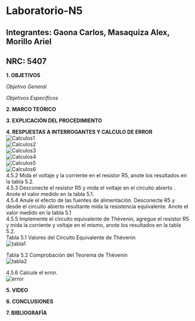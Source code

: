 # Laboratorio-N5
## Integrantes: Gaona Carlos, Masaquiza Alex, Morillo Ariel
## NRC: 5407

**1. OBJETIVOS**

_Objetivo General_


_Objetivos Específicos_


**2. MARCO TEÓRICO**


**3. EXPLICACIÓN DEL PROCEDIMIENTO**


**4. RESPUESTAS A INTERROGANTES Y CALCULO DE ERROR**       
![Calculos1]( https://github.com/AlexMP98/Tarea/blob/main/Calculos1.png)        
![Calculos2]( https://github.com/AlexMP98/Tarea/blob/main/Calculos2.png)      
![Calculos3]( https://github.com/AlexMP98/Tarea/blob/main/Calculos3.png)        
![Calculos4]( https://github.com/AlexMP98/Tarea/blob/main/Calculos4.png)         
![Calculos5]( https://github.com/AlexMP98/Tarea/blob/main/Calculos5.png)        
![Calculos6]( https://github.com/AlexMP98/Tarea/blob/main/Calculos6.png)        
4.5.2 Mida el voltaje  y la corriente en el resistor R5, anote los resultados en la tabla  5.2.              
4.5.3 Desconecte el resistor R5 y mida el voltaje  en el circuito abierto . Anote el valor medido en la tabla 5.1.            
4.5.4 Anule el efecto de las fuentes de alimentación. Desconecte R5 y desde el circuito abierto resultante mida la resistencia equivalente. Anote el valor medido en la tabla 5.1      
4.5.5 Implemente el circuito equivalente de Thévenin, agregue el resistor R5 y mida la corriente y voltaje en el mismo, anote los resultados en la tabla 5.2.       
Tabla 5.1 Valores del Circuito Equivalente de Thévenin        
![tabla1]( https://github.com/AlexMP98/Tarea/blob/main/tabla1.png)         

Tabla 5.2 Comprobación del Teorema de Thévenin           
![tabla2]( https://github.com/AlexMP98/Tarea/blob/main/tabla2.png)         

4.5.6 Calcule el error.      
![error]( https://github.com/AlexMP98/Tarea/blob/main/error.png)        


**5. VIDEO**


**6. CONCLUSIONES**

**7. BIBLIOGRAFÍA**

